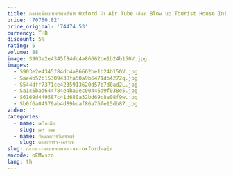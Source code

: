 ```yaml
---
title: กลางแจ้งแบบพกพาเต็นท์ Oxford ผ้า Air Tube เต็นท์ Blow up Tourist House Inflatable House Camping เต็นท์สําหรับงานปาร์ตี้
price: '70750.82'
price_original: '74474.53'
currency: THB
discount: 5%
rating: 5
volume: 88
image: S903e2e4345f84dc4a86662be1b24b150V.jpg
images:
  - S903e2e4345f84dc4a86662be1b24b150V.jpg
  - Sae4b52b15309438fa50a9b6471db4272q.jpg
  - S544dff7371ce4235913620d57b7d0ad2L.jpg
  - Sa1c5bad644784e4ba9ec00446a9f038e5.jpg
  - S6169d449587c41d680a32bd69c8e08f9w.jpg
  - Sb0f6a04579ab4d89bcaf86a75fe15db87.jpg
video: ''
categories:
  - name: เครื่องมือ
    slug: เคร-องม
  - name: วัดและการวิเคราะห์
    slug: ดและการว-เคราะห
slug: กลางแจ-งแบบพกพาเต-นท-oxford-air
encode: oEMvszo
lang: th
---
```

  